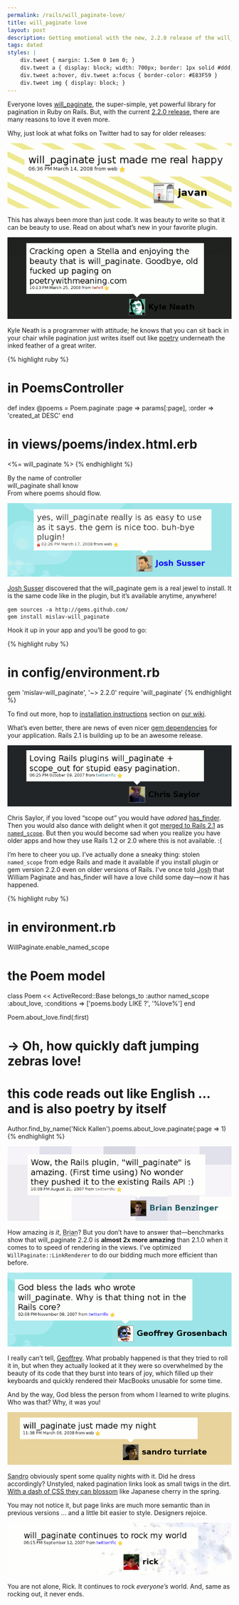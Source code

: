 ```yaml
---
permalink: /rails/will_paginate-love/
title: will_paginate love
layout: post
description: Getting emotional with the new, 2.2.0 release of the will_paginate library
tags: dated
styles: |
    div.tweet { margin: 1.5em 0 1em 0; }
    div.tweet a { display: block; width: 700px; border: 1px solid #ddd; margin: 0 auto; }
    div.tweet a:hover, div.tweet a:focus { border-color: #E83F59 }
    div.tweet img { display: block; }
---
```


Everyone loves [will_paginate][1], the super-simple, yet powerful library for pagination in Ruby on Rails. But, with the current [2.2.0 release][2], there are many reasons to love it even more.

Why, just look at what folks on Twitter had to say for older releases:

<div class="tweet">
  <a href="http://twitter.com/javan/statuses/771762293" style="width:556px">
    <img src="/page_attachments/0000/0037/javan-crop.gif" alt="Javan: will_paginate just made me real happy" />
  </a>
</div>

This has always been more than just code. It was beauty to write so that it can be beauty to use. Read on about what’s new in your favorite plugin.

<div class="tweet">
  <a href="http://twitter.com/kneath/statuses/777190644">
    <img src="/page_attachments/0000/0029/kneath.gif" alt="Kyle Neath cracking open a Stella and enjoying the beauty that is will_paginate." />
  </a>
</div>

Kyle Neath is a programmer with attitude; he knows that you can sit back in your chair while pagination just writes itself out like [poetry][3] underneath the inked feather of a great writer.

{% highlight ruby %}
# in PoemsController
def index
  @poems = Poem.paginate :page => params[:page], :order => 'created_at DESC'
end

# in views/poems/index.html.erb
<%= will_paginate %>
{% endhighlight %}

By the name of controller  
will_paginate shall know  
From where poems should flow.

<div class="tweet">
  <a href="http://twitter.com/hasmanyjosh/statuses/773017331">
    <img src="/page_attachments/0000/0025/hasmanyjosh.gif" alt="Josh Susser: yes, will_paginate really is as easy to use as it says. the gem is nice too. buh-bye plugin!" />
  </a>
</div>

[Josh Susser][4] discovered that the will_paginate gem is a real jewel to install. It is the same code like in the plugin, but it’s available anytime, anywhere!

    gem sources -a http://gems.github.com/
    gem install mislav-will_paginate

Hook it up in your app and you’ll be good to go:

{% highlight ruby %}
# in config/environment.rb
gem 'mislav-will_paginate', '~> 2.2.0'
require 'will_paginate'
{% endhighlight %}

To find out more, hop to [installation instructions][5] section on [our wiki][6].

What’s even better, there are news of even nicer [gem dependencies][7] for your application. Rails 2.1 is building up to be an awesome release.

<div class="tweet">
  <a href="http://twitter.com/cwsaylor/statuses/323835312">
    <img src="/page_attachments/0000/0023/cwsaylor.gif" alt="Chris Saylor: Loving Rails plugins will_paginate + scope_out for stupid easy pagination." />
  </a>
</div>

Chris Saylor, if you loved “scope out” you would have _adored_ [has_finder][8]. Then you would also dance with delight when it got [merged to Rails 2.1][9] as [`named_scope`][10]. But then you would become sad when you realize you have older apps and how they use Rails 1.2 or 2.0 where this is not available. :(

I’m here to cheer you up. I’ve actually done a sneaky thing: stolen `named_scope` from edge Rails and made it available if you install plugin or gem version 2.2.0 even on older versions of Rails. I’ve once told <abbr title="Josh Susser">Josh</abbr> that William Paginate and has_finder will have a love child some day—now it has happened.

{% highlight ruby %}
# in environment.rb
WillPaginate.enable_named_scope

# the Poem model
class Poem << ActiveRecord::Base
  belongs_to :author
  named_scope :about_love, :conditions => ['poems.body LIKE ?', '%love%']
end

Poem.about_love.find(:first)
# -> Oh, how quickly daft jumping zebras love!

# this code reads out like English ... and is also poetry by itself
Author.find_by_name('Nick Kallen').poems.about_love.paginate(:page => 1)
{% endhighlight %}

<div class="tweet">
  <a href="http://twitter.com/bbenzinger/statuses/219168702">
    <img src="/page_attachments/0000/0039/bbenzinger.gif" alt="Brian Benzinger: Wow, the Rails plugin will_paginate is amazing" />
  </a>
</div>

How amazing _is it_, <abbr title="Brian Benzinger">Brian</abbr>? But you don’t have to answer that—benchmarks show that will_paginate 2.2.0 is **almost 2x more amazing** than 2.1.0 when it comes to to speed of rendering in the views. I’ve optimized `WillPaginate::LinkRenderer` to do our bidding much more efficient than before.

<div class="tweet">
  <a href="http://twitter.com/topfunky/statuses/399223842">
    <img src="/page_attachments/0000/0035/topfunky.gif" alt="Geoffrey Grosenbach: God bless the lads who wrote will_paginate. Why is that thing not in the Rails core?" />
  </a>
</div>

I really can’t tell, [<abbr title="Geoffrey Grosenbach">Geoffrey</abbr>][11]. What probably happened is that they tried to roll it in, but when they actually looked at it they were so overwhelmed by the beauty of its code that they burst into tears of joy, which filled up their keyboards and quickly rendered their MacBooks unusable for some time.

And by the way, God bless the person from whom I learned to write plugins. Who was that? Why, it was you!

<div class="tweet">
  <a href="http://twitter.com/sandrot/statuses/767874889">
    <img src="/page_attachments/0000/0031/sandrot.gif" alt="Sandro Turriate: will_paginate just made my night" />
  </a>
</div>

<abbr title="Sandro Turriate">Sandro</abbr> obviously spent some quality nights with it. Did he dress accordingly? Unstyled, naked pagination links look as small twigs in the dirt. [With a dash of CSS they can blossom][12] like Japanese cherry in the spring.

You may not notice it, but page links are much more semantic than in previous versions … and a little bit easier to style. Designers rejoice.

<div class="tweet">
  <a href="http://twitter.com/technoweenie/statuses/264746052">
    <img src="/page_attachments/0000/0033/technoweenie.gif" alt="Rick Olson: will_paginate continues to rock my world" />
  </a>
</div>

You are not alone, Rick. It continues to rock _everyone’s_ world. And, same as rocking out, it never ends.


[1]: https://github.com/mislav/will_paginate#readme
[2]: https://github.com/mislav/will_paginate/releases/tag/2.2.0
[3]: http://poetrywithmeaning.com/
[4]: http://blog.hasmanythrough.com/
[5]: https://github.com/mislav/will_paginate/wiki/installation
[6]: https://github.com/mislav/will_paginate/wiki
[7]: http://ryandaigle.com/articles/2008/4/1/what-s-new-in-edge-rails-gem-dependencies
[8]: http://pivots.pivotallabs.com/users/nick/blog/articles/284-hasfinder-it-s-now-easier-than-ever-to-create-complex-re-usable-sql-queries
[9]: http://dev.rubyonrails.org/changeset/9084
[10]: http://ryandaigle.com/articles/2008/3/24/what-s-new-in-edge-rails-has-finder-functionality
[11]: http://nubyonrails.com/
[12]: http://mislav.github.io/will_paginate/

